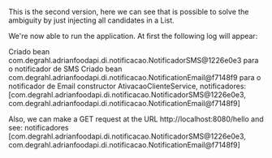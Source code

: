 This is the second version, here we can see that is possible to solve the ambiguity by just injecting all candidates in a List.

We're now able to run the application. At first the following log will appear:

Criado bean com.degrahl.adrianfoodapi.di.notificacao.NotificadorSMS@1226e0e3 para o notificador de SMS
Criado bean com.degrahl.adrianfoodapi.di.notificacao.NotificationEmail@f7148f9 para o notificador de Email
constructor AtivacaoClienteService, notificadores: [com.degrahl.adrianfoodapi.di.notificacao.NotificadorSMS@1226e0e3, com.degrahl.adrianfoodapi.di.notificacao.NotificationEmail@f7148f9]

Also, we can make a GET request at the URL http://localhost:8080/hello and see:
notificadores [com.degrahl.adrianfoodapi.di.notificacao.NotificadorSMS@1226e0e3, com.degrahl.adrianfoodapi.di.notificacao.NotificationEmail@f7148f9]